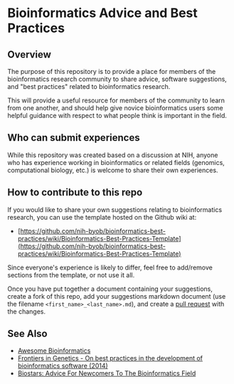 # Bioinformatics Advice and Best Practices

## Overview

The purpose of this repository is to provide a place for members of the bioinformatics
research community to share advice, software suggestions, and "best practices" related
to bioinformatics research.

This will provide a useful resource for members of the community to learn from one
another, and should help give novice bioinformatics users some helpful guidance with
respect to what people think is important in the field.

## Who can submit experiences

While this repository was created based on a discussion at NIH, anyone who has
experience working in bioinformatics or related fields (genomics, computational biology,
etc.) is welcome to share their own experiences.

## How to contribute to this repo

If you would like to share your own suggestions relating to bioinformatics research, you
can use the template hosted on the Github wiki at:

- [https://github.com/nih-byob/bioinformatics-best-practices/wiki/Bioinformatics-Best-Practices-Template](https://github.com/nih-byob/bioinformatics-best-practices/wiki/Bioinformatics-Best-Practices-Template)

Since everyone's experience is likely to differ, feel free to add/remove sections from
the template, or not use it all.

Once you have put together a document containing your suggestions, create a fork of this
repo, add your suggestions markdown document (use the filename `<first_name>_<last_name>.md`),
and create a [pull request](https://github.com/nih-byob/bioinformatics-best-practices/pulls)
with the changes.

## See Also

- [Awesome Bioinformatics](https://github.com/danielecook/Awesome-Bioinformatics)
- [Frontiers in Genetics - On best practices in the development of bioinformatics software (2014)](https://www.frontiersin.org/articles/10.3389/fgene.2014.00199/full)
- [Biostars: Advice For Newcomers To The Bioinformatics Field](https://www.biostars.org/p/75925/)

